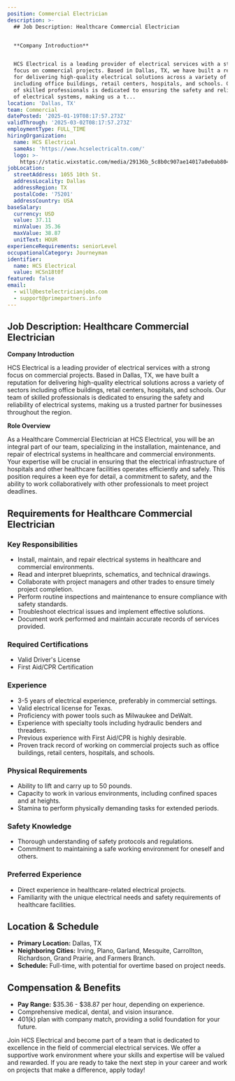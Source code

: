 ```yaml
---
position: Commercial Electrician
description: >-
  ## Job Description: Healthcare Commercial Electrician


  **Company Introduction**


  HCS Electrical is a leading provider of electrical services with a strong
  focus on commercial projects. Based in Dallas, TX, we have built a reputation
  for delivering high-quality electrical solutions across a variety of sectors
  including office buildings, retail centers, hospitals, and schools. Our team
  of skilled professionals is dedicated to ensuring the safety and reliability
  of electrical systems, making us a t...
location: 'Dallas, TX'
team: Commercial
datePosted: '2025-01-19T08:17:57.273Z'
validThrough: '2025-03-02T08:17:57.273Z'
employmentType: FULL_TIME
hiringOrganization:
  name: HCS Electrical
  sameAs: 'https://www.hcselectricaltn.com/'
  logo: >-
    https://static.wixstatic.com/media/29136b_5c8b0c907ae14017a0e0ab8046606ac9~mv2.png/v1/crop/x_63,y_193,w_388,h_118/fill/w_398,h_120,al_c,lg_1,q_85,enc_avif,quality_auto/Android%20Playstore%20Logo.png
jobLocation:
  streetAddress: 1055 10th St.
  addressLocality: Dallas
  addressRegion: TX
  postalCode: '75201'
  addressCountry: USA
baseSalary:
  currency: USD
  value: 37.11
  minValue: 35.36
  maxValue: 38.87
  unitText: HOUR
experienceRequirements: seniorLevel
occupationalCategory: Journeyman
identifier:
  name: HCS Electrical
  value: HCSn18t0f
featured: false
email:
  - will@bestelectricianjobs.com
  - support@primepartners.info
---
```




## Job Description: Healthcare Commercial Electrician

**Company Introduction**

HCS Electrical is a leading provider of electrical services with a strong focus on commercial projects. Based in Dallas, TX, we have built a reputation for delivering high-quality electrical solutions across a variety of sectors including office buildings, retail centers, hospitals, and schools. Our team of skilled professionals is dedicated to ensuring the safety and reliability of electrical systems, making us a trusted partner for businesses throughout the region.

**Role Overview**

As a Healthcare Commercial Electrician at HCS Electrical, you will be an integral part of our team, specializing in the installation, maintenance, and repair of electrical systems in healthcare and commercial environments. Your expertise will be crucial in ensuring that the electrical infrastructure of hospitals and other healthcare facilities operates efficiently and safely. This position requires a keen eye for detail, a commitment to safety, and the ability to work collaboratively with other professionals to meet project deadlines.

## Requirements for Healthcare Commercial Electrician

### Key Responsibilities
- Install, maintain, and repair electrical systems in healthcare and commercial environments.
- Read and interpret blueprints, schematics, and technical drawings.
- Collaborate with project managers and other trades to ensure timely project completion.
- Perform routine inspections and maintenance to ensure compliance with safety standards.
- Troubleshoot electrical issues and implement effective solutions.
- Document work performed and maintain accurate records of services provided.

### Required Certifications
- Valid Driver's License
- First Aid/CPR Certification

### Experience
- 3-5 years of electrical experience, preferably in commercial settings.
- Valid electrical license for Texas.
- Proficiency with power tools such as Milwaukee and DeWalt.
- Experience with specialty tools including hydraulic benders and threaders.
- Previous experience with First Aid/CPR is highly desirable.
- Proven track record of working on commercial projects such as office buildings, retail centers, hospitals, and schools.

### Physical Requirements
- Ability to lift and carry up to 50 pounds.
- Capacity to work in various environments, including confined spaces and at heights.
- Stamina to perform physically demanding tasks for extended periods.

### Safety Knowledge
- Thorough understanding of safety protocols and regulations.
- Commitment to maintaining a safe working environment for oneself and others.

### Preferred Experience
- Direct experience in healthcare-related electrical projects.
- Familiarity with the unique electrical needs and safety requirements of healthcare facilities.

## Location & Schedule

- **Primary Location:** Dallas, TX
- **Neighboring Cities:** Irving, Plano, Garland, Mesquite, Carrollton, Richardson, Grand Prairie, and Farmers Branch.
- **Schedule:** Full-time, with potential for overtime based on project needs.

## Compensation & Benefits

- **Pay Range:** $35.36 - $38.87 per hour, depending on experience.
- Comprehensive medical, dental, and vision insurance.
- 401(k) plan with company match, providing a solid foundation for your future.

Join HCS Electrical and become part of a team that is dedicated to excellence in the field of commercial electrical services. We offer a supportive work environment where your skills and expertise will be valued and rewarded. If you are ready to take the next step in your career and work on projects that make a difference, apply today!
